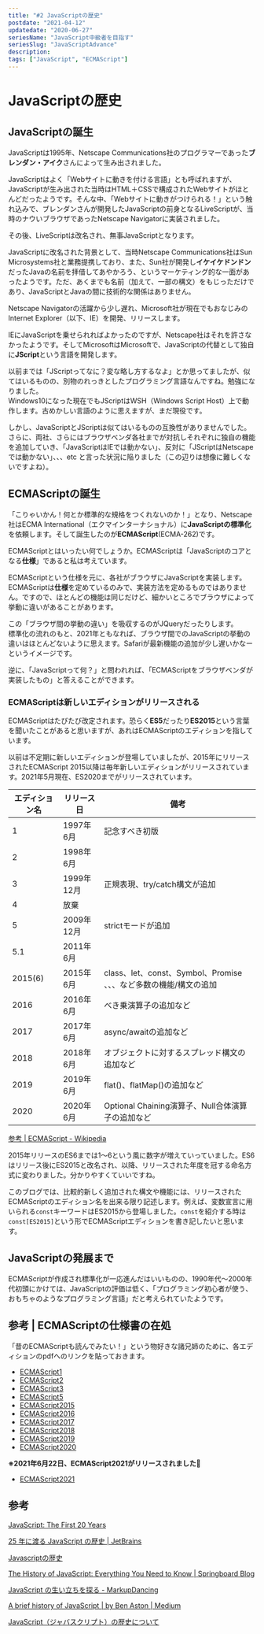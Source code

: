 ```yaml
---
title: "#2 JavaScriptの歴史"
postdate: "2021-04-12"
updatedate: "2020-06-27"
seriesName: "JavaScript中級者を目指す"
seriesSlug: "JavaScriptAdvance"
description: 
tags: ["JavaScript", "ECMAScript"]
---
```


# JavaScriptの歴史

## JavaScriptの誕生

JavaScriptは1995年、Netscape Communications社のプログラマーであった**ブレンダン・アイク**さんによって生み出されました。

JavaScriptはよく「Webサイトに動きを付ける言語」とも呼ばれますが、JavaScriptが生み出された当時はHTML＋CSSで構成されたWebサイトがほとんどだったようです。そんな中、「Webサイトに動きがつけられる！」という触れ込みで、ブレンダンさんが開発したJavaScriptの前身となるLiveScriptが、当時のナウいブラウザであったNetscape Navigatorに実装されました。

その後、LiveScriptは改名され、無事JavaScriptとなります。

JavaScriptに改名された背景として、当時Netscape Communications社はSun Microsystems社と業務提携しており、また、Sun社が開発し**イケイケドンドン**だったJavaの名前を拝借してあやかろう、というマーケティング的な一面があったようです。ただ、あくまでも名前（加えて、一部の構文）をもじっただけであり、JavaScriptとJavaの間に技術的な関係はありません。

Netscape Navigatorの活躍から少し遅れ、Microsoft社が現在でもおなじみのInternet Explorer（以下、IE）を開発、リリースします。

IEにJavaScriptを乗せられればよかったのですが、Netscape社はそれを許さなかったようです。そしてMicrosoftはMicrosoftで、JavaScriptの代替として独自に**JScript**という言語を開発します。

<aside>
以前までは「JScriptってなに？変な略し方するなよ」とか思ってましたが、似てはいるものの、別物のれっきとしたプログラミング言語なんですね。勉強になりました。
</aside>

<aside>
Windows10になった現在でもJScriptはWSH（Windows Script Host）上で動作します。古めかしい言語のように思えますが、まだ現役です。
</aside>

しかし、JavaScriptとJScriptは似てはいるものの互換性がありませんでした。さらに、両社、さらにはブラウザベンダ各社までが対抗しそれぞれに独自の機能を追加していき、「JavaScriptはIEでは動かない」、反対に「JScriptはNetscapeでは動かない」、、、etc と言った状況に陥りました（この辺りは想像に難しくないですよね）。

## ECMAScriptの誕生

「こりゃいかん！何とか標準的な規格をつくれないのか！」となり、Netscape社はECMA International（エクマインターナショナル）に**JavaScriptの標準化**を依頼します。そして誕生したのが**ECMAScript**(ECMA-262)です。

ECMAScriptとはいったい何でしょうか。ECMAScriptは「JavaScriptのコアとなる**仕様**」であると私は考えています。

ECMAScriptという仕様を元に、各社がブラウザにJavaScriptを実装します。ECMAScriptは**仕様**を定めているのみで、実装方法を定めるものではありません。ですので、ほとんどの機能は同じだけど、細かいところでブラウザによって挙動に違いがあることがあります。


<aside>
この「ブラウザ間の挙動の違い」を吸収するのがJQueryだったりします。
</aside>

<aside>
標準化の流れのもと、2021年ともなれば、ブラウザ間でのJavaScriptの挙動の違いはほとんどないように思えます。Safariが最新機能の追加が少し遅いかなーというイメージです。
</aside>

逆に、「JavaScriptって何？」と問われれば、「ECMAScriptをブラウザベンダが実装したもの」と答えることができます。

### ECMAScriptは新しいエディションがリリースされる

ECMAScriptはたびたび改定されます。恐らく**ES5**だったり**ES2015**という言葉を聞いたことがあると思いますが、あれはECMAScriptのエディションを指しています。

以前は不定期に新しいエディションが登場していましたが、2015年にリリースされたECMAScript 2015以降は毎年新しいエディションがリリースされています。2021年5月現在、ES2020までがリリースされています。

|エディション名|リリース日|備考|
|---------|--------|-----|
|1|1997年6月|記念すべき初版|
|2|1998年6月||
|3|1999年12月|正規表現、try/catch構文が追加|
|4|放棄||
|5|2009年12月|strictモードが追加|
|5.1|2011年6月||
|2015(6)|2015年6月|class、let、const、Symbol、Promise 、、、など多数の機能/構文の追加|
|2016|2016年6月|べき乗演算子の追加など|
|2017|2017年6月|async/awaitの追加など|
|2018|2018年6月|オブジェクトに対するスプレッド構文の追加など|
|2019|2019年6月|flat()、flatMap()の追加など|
|2020|2020年6月|Optional Chaining演算子、Null合体演算子の追加など|

[参考 | ECMAScript - Wikipedia](https://ja.wikipedia.org/wiki/ECMAScript#%E3%83%90%E3%83%BC%E3%82%B8%E3%83%A7%E3%83%B3)

2015年リリースのES6までは1～6という風に数字が増えていっていました。ES6はリリース後にES2015と改名され、以降、リリースされた年度を冠する命名方式に変わりました。分かりやすくていいですね。

このブログでは、比較的新しく追加された構文や機能には、リリースされたECMAScriptのエディション名を出来る限り記述します。例えば、変数宣言に用いられる`const`キーワードはES2015から登場しました。`const`を紹介する時は`const[ES2015]`という形でECMAScriptエディションを書き記したいと思います。


## JavaScriptの発展まで

ECMAScriptが作成され標準化が一応進んだはいいものの、1990年代～2000年代初頭にかけては、JavaScriptの評価は低く、「プログラミング初心者が使う、おもちゃのようなプログラミング言語」だと考えられていたようです。

## 参考 | ECMAScriptの仕様書の在処

「昔のECMAScriptも読んでみたい！」という物好きな諸兄姉のために、各エディションのpdfへのリンクを貼っておきます。

- [ECMAScript1](https://www.ecma-international.org/wp-content/uploads/ECMA-262_1st_edition_june_1997.pdf)
- [ECMAScript2](https://www.ecma-international.org/wp-content/uploads/ECMA-262_2nd_edition_august_1998.pdf)
- [ECMAScript3](http://archives.ecma-international.org/1999/TC39WG/ecma262-3.pdf)
- [ECMAScript5](https://www.ecma-international.org/wp-content/uploads/ECMA-262_5th_edition_december_2009.pdf)
- [ECMAScript2015](https://262.ecma-international.org/6.0/ECMA-262.pdf)
- [ECMAScript2016](https://www.ecma-international.org/wp-content/uploads/ECMA-262_7th_edition_june_2016.pdf)
- [ECMAScript2017](https://www.ecma-international.org/wp-content/uploads/ECMA-262_8th_edition_june_2017.pdf)
- [ECMAScript2018](https://www.ecma-international.org/wp-content/uploads/ECMA-262_9th_edition_june_2018.pdf)
- [ECMAScript2019](https://www.ecma-international.org/wp-content/uploads/ECMA-262-10th-edition-June-2019.pdf)
- [ECMAScript2020](https://www.ecma-international.org/wp-content/uploads/ECMA-262_11th_edition_june_2020.pdf)


**※2021年6月22日、ECMAScript2021がリリースされました**🎊

- [ECMAScript2021](https://www.ecma-international.org/wp-content/uploads/ECMA-262_12th_edition_june_2021.pdf)

## 参考

[JavaScript: The First 20 Years](https://dl.acm.org/doi/pdf/10.1145/3386327)

[25 年に渡る JavaScript の歴史 | JetBrains](https://www.jetbrains.com/ja-jp/lp/javascript-25/)

[Javascriptの歴史](http://www.kogures.com/hitoshi/history/javascript/index.html)

[The History of JavaScript: Everything You Need to Know | Springboard Blog](https://www.springboard.com/blog/history-of-javascript/)

[JavaScript の生い立ちを探る - MarkupDancing](https://www.markupdancing.net/archive/20081111-083300.html)

[A brief history of JavaScript | by Ben Aston | Medium](https://medium.com/@_benaston/lesson-1a-the-history-of-javascript-8c1ce3bffb17)

[JavaScript（ジャバスクリプト）の歴史について](https://noveltyinc.jp/2020/02/14/javascript-history/)
